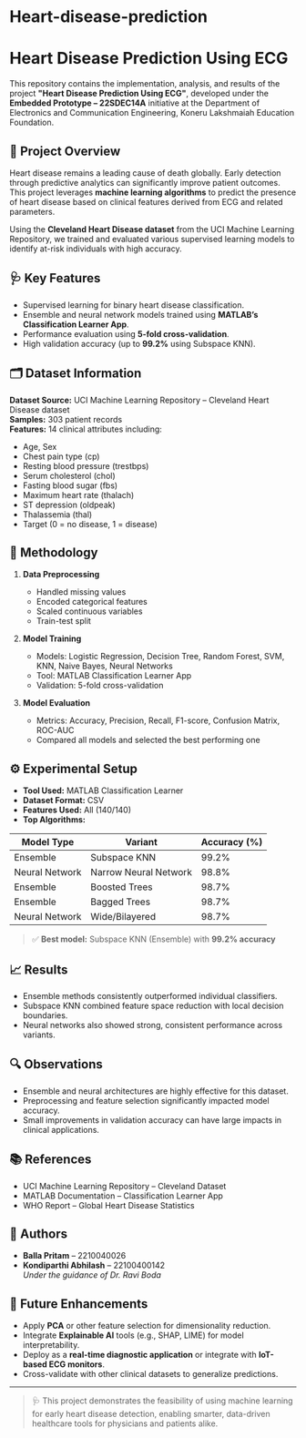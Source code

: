 # Heart-disease-prediction

# Heart Disease Prediction Using ECG

This repository contains the implementation, analysis, and results of the project **"Heart Disease Prediction Using ECG"**, developed under the **Embedded Prototype – 22SDEC14A** initiative at the Department of Electronics and Communication Engineering, Koneru Lakshmaiah Education Foundation.

## 🧠 Project Overview

Heart disease remains a leading cause of death globally. Early detection through predictive analytics can significantly improve patient outcomes. This project leverages **machine learning algorithms** to predict the presence of heart disease based on clinical features derived from ECG and related parameters.

Using the **Cleveland Heart Disease dataset** from the UCI Machine Learning Repository, we trained and evaluated various supervised learning models to identify at-risk individuals with high accuracy.

## 🩺 Key Features

- Supervised learning for binary heart disease classification.
- Ensemble and neural network models trained using **MATLAB’s Classification Learner App**.
- Performance evaluation using **5-fold cross-validation**.
- High validation accuracy (up to **99.2%** using Subspace KNN).

## 🗂️ Dataset Information

**Dataset Source:** UCI Machine Learning Repository – Cleveland Heart Disease dataset  
**Samples:** 303 patient records  
**Features:** 14 clinical attributes including:

- Age, Sex
- Chest pain type (cp)
- Resting blood pressure (trestbps)
- Serum cholesterol (chol)
- Fasting blood sugar (fbs)
- Maximum heart rate (thalach)
- ST depression (oldpeak)
- Thalassemia (thal)
- Target (0 = no disease, 1 = disease)

## 🧪 Methodology

1. **Data Preprocessing**
   - Handled missing values
   - Encoded categorical features
   - Scaled continuous variables
   - Train-test split

2. **Model Training**
   - Models: Logistic Regression, Decision Tree, Random Forest, SVM, KNN, Naive Bayes, Neural Networks
   - Tool: MATLAB Classification Learner App
   - Validation: 5-fold cross-validation

3. **Model Evaluation**
   - Metrics: Accuracy, Precision, Recall, F1-score, Confusion Matrix, ROC-AUC
   - Compared all models and selected the best performing one

## ⚙️ Experimental Setup

- **Tool Used:** MATLAB Classification Learner
- **Dataset Format:** CSV
- **Features Used:** All (140/140)
- **Top Algorithms:**

| Model Type      | Variant                | Accuracy (%) |
|------------------|-------------------------|---------------|
| Ensemble         | Subspace KNN            | 99.2%         |
| Neural Network   | Narrow Neural Network   | 98.8%         |
| Ensemble         | Boosted Trees           | 98.7%         |
| Ensemble         | Bagged Trees            | 98.7%         |
| Neural Network   | Wide/Bilayered          | 98.7%         |

> ✅ **Best model:** Subspace KNN (Ensemble) with **99.2% accuracy**

## 📈 Results

- Ensemble methods consistently outperformed individual classifiers.
- Subspace KNN combined feature space reduction with local decision boundaries.
- Neural networks also showed strong, consistent performance across variants.

## 🔍 Observations

- Ensemble and neural architectures are highly effective for this dataset.
- Preprocessing and feature selection significantly impacted model accuracy.
- Small improvements in validation accuracy can have large impacts in clinical applications.

## 📚 References

- UCI Machine Learning Repository – Cleveland Dataset  
- MATLAB Documentation – Classification Learner App  
- WHO Report – Global Heart Disease Statistics  

## 👥 Authors

- **Balla Pritam** – 2210040026  
- **Kondiparthi Abhilash** – 22100400142  
*Under the guidance of Dr. Ravi Boda*

## 🏁 Future Enhancements

- Apply **PCA** or other feature selection for dimensionality reduction.
- Integrate **Explainable AI** tools (e.g., SHAP, LIME) for model interpretability.
- Deploy as a **real-time diagnostic application** or integrate with **IoT-based ECG monitors**.
- Cross-validate with other clinical datasets to generalize predictions.

---

> 🩺 This project demonstrates the feasibility of using machine learning for early heart disease detection, enabling smarter, data-driven healthcare tools for physicians and patients alike.
